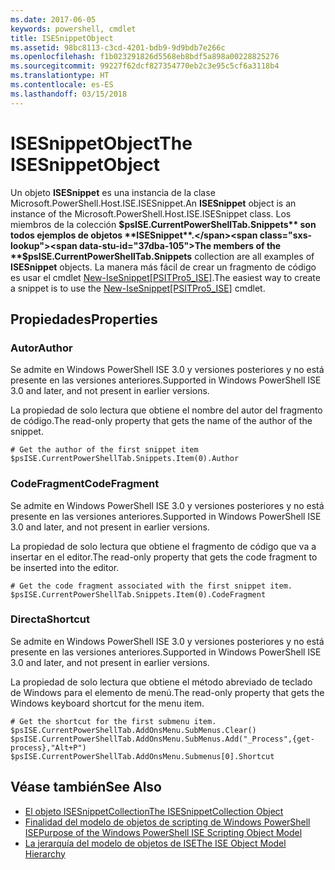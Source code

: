```yaml
---
ms.date: 2017-06-05
keywords: powershell, cmdlet
title: ISESnippetObject
ms.assetid: 98bc8113-c3cd-4201-bdb9-9d9bdb7e266c
ms.openlocfilehash: f1b023291826d5568eb8bdf5a898a00228825276
ms.sourcegitcommit: 99227f62dcf827354770eb2c3e95c5cf6a3118b4
ms.translationtype: HT
ms.contentlocale: es-ES
ms.lasthandoff: 03/15/2018
---
```

# <a name="the-isesnippetobject"></a><span data-ttu-id="37dba-103">ISESnippetObject</span><span class="sxs-lookup"><span data-stu-id="37dba-103">The ISESnippetObject</span></span>
  <span data-ttu-id="37dba-104">Un objeto **ISESnippet** es una instancia de la clase Microsoft.PowerShell.Host.ISE.ISESnippet.</span><span class="sxs-lookup"><span data-stu-id="37dba-104">An **ISESnippet** object is an instance of the Microsoft.PowerShell.Host.ISE.ISESnippet class.</span></span> <span data-ttu-id="37dba-105">Los miembros de la colección **$psISE.CurrentPowerShellTab.Snippets** son todos ejemplos de objetos **ISESnippet**.</span><span class="sxs-lookup"><span data-stu-id="37dba-105">The members of the **$psISE.CurrentPowerShellTab.Snippets** collection are all examples of **ISESnippet** objects.</span></span> <span data-ttu-id="37dba-106">La manera más fácil de crear un fragmento de código es usar el cmdlet [New-IseSnippet&#91;PSITPro5_ISE&#93;](https://technet.microsoft.com/library/0a6339a3-2683-4a8e-8929-90ad9a95c3e0).</span><span class="sxs-lookup"><span data-stu-id="37dba-106">The easiest way to create a snippet is to use the [New-IseSnippet&#91;PSITPro5_ISE&#93;](https://technet.microsoft.com/library/0a6339a3-2683-4a8e-8929-90ad9a95c3e0) cmdlet.</span></span>

## <a name="properties"></a><span data-ttu-id="37dba-107">Propiedades</span><span class="sxs-lookup"><span data-stu-id="37dba-107">Properties</span></span>

### <a name="author"></a><span data-ttu-id="37dba-108">Autor</span><span class="sxs-lookup"><span data-stu-id="37dba-108">Author</span></span>
  <span data-ttu-id="37dba-109">Se admite en Windows PowerShell ISE 3.0 y versiones posteriores y no está presente en las versiones anteriores.</span><span class="sxs-lookup"><span data-stu-id="37dba-109">Supported in Windows PowerShell ISE 3.0 and later, and not present in earlier versions.</span></span>

 <span data-ttu-id="37dba-110">La propiedad de solo lectura que obtiene el nombre del autor del fragmento de código.</span><span class="sxs-lookup"><span data-stu-id="37dba-110">The read-only property that gets the name of the author of the snippet.</span></span>

```
# Get the author of the first snippet item
$psISE.CurrentPowerShellTab.Snippets.Item(0).Author

```

### <a name="codefragment"></a><span data-ttu-id="37dba-111">CodeFragment</span><span class="sxs-lookup"><span data-stu-id="37dba-111">CodeFragment</span></span>
  <span data-ttu-id="37dba-112">Se admite en Windows PowerShell ISE 3.0 y versiones posteriores y no está presente en las versiones anteriores.</span><span class="sxs-lookup"><span data-stu-id="37dba-112">Supported in Windows PowerShell ISE 3.0 and later, and not present in earlier versions.</span></span>

 <span data-ttu-id="37dba-113">La propiedad de solo lectura que obtiene el fragmento de código que va a insertar en el editor.</span><span class="sxs-lookup"><span data-stu-id="37dba-113">The read-only property that gets the code fragment to be inserted into the editor.</span></span>

```
# Get the code fragment associated with the first snippet item.
$psISE.CurrentPowerShellTab.Snippets.Item(0).CodeFragment

```

### <a name="shortcut"></a><span data-ttu-id="37dba-114">Directa</span><span class="sxs-lookup"><span data-stu-id="37dba-114">Shortcut</span></span>
  <span data-ttu-id="37dba-115">Se admite en Windows PowerShell ISE 3.0 y versiones posteriores y no está presente en las versiones anteriores.</span><span class="sxs-lookup"><span data-stu-id="37dba-115">Supported in Windows PowerShell ISE 3.0 and later, and not present in earlier versions.</span></span>

 <span data-ttu-id="37dba-116">La propiedad de solo lectura que obtiene el método abreviado de teclado de Windows para el elemento de menú.</span><span class="sxs-lookup"><span data-stu-id="37dba-116">The read-only property that gets the Windows keyboard shortcut for the menu item.</span></span>

```
# Get the shortcut for the first submenu item.
$psISE.CurrentPowerShellTab.AddOnsMenu.SubMenus.Clear()
$psISE.CurrentPowerShellTab.AddOnsMenu.SubMenus.Add("_Process",{get-process},"Alt+P")
$psISE.CurrentPowerShellTab.AddOnsMenu.Submenus[0].Shortcut
```

## <a name="see-also"></a><span data-ttu-id="37dba-117">Véase también</span><span class="sxs-lookup"><span data-stu-id="37dba-117">See Also</span></span>
- [<span data-ttu-id="37dba-118">El objeto ISESnippetCollection</span><span class="sxs-lookup"><span data-stu-id="37dba-118">The ISESnippetCollection Object</span></span>](The-ISESnippetCollection-Object.md)
- [<span data-ttu-id="37dba-119">Finalidad del modelo de objetos de scripting de Windows PowerShell ISE</span><span class="sxs-lookup"><span data-stu-id="37dba-119">Purpose of the Windows PowerShell ISE Scripting Object Model</span></span>](purpose-of-the-windows-powershell-ise-scripting-object-model.md)
- [<span data-ttu-id="37dba-120">La jerarquía del modelo de objetos de ISE</span><span class="sxs-lookup"><span data-stu-id="37dba-120">The ISE Object Model Hierarchy</span></span>](The-ISE-Object-Model-Hierarchy.md)
